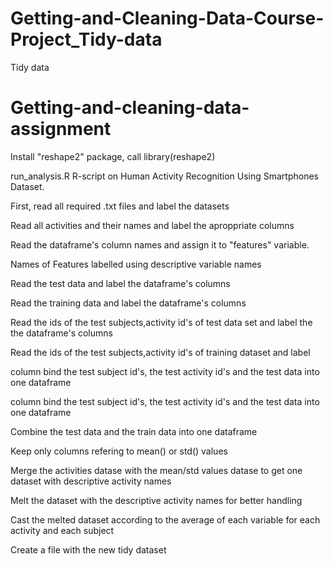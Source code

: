 # Getting-and-Cleaning-Data-Course-Project_Tidy-data
Tidy data
# Getting-and-cleaning-data-assignment

Install "reshape2" package, call library(reshape2)

run_analysis.R R-script on  Human Activity Recognition Using Smartphones Dataset.

First, read all required .txt files and label the datasets 

Read all activities and their names and label the aproppriate columns 

Read the dataframe's column names  and assign it to  "features" variable.

 
Names of Features  labelled using descriptive variable names

Read the test data and label the dataframe's columns 

Read the training data and label the dataframe's columns

Read the ids of the test subjects,activity id's of test data set  and label the the dataframe's columns

 

Read the ids of the test subjects,activity id's of training dataset and label


column bind  the test subject id's, the test activity id's  and the test data into one dataframe 

column bind the test subject id's, the test activity id's  and the test data into one dataframe 

Combine the test data and the train data into one dataframe 


Keep only columns refering to mean() or std() values 

Merge the activities datase with the mean/std values datase to get one dataset with descriptive activity names 

Melt the dataset with the descriptive activity names for better handling 

Cast the melted dataset according to  the average of each variable for each activity and each subject

Create a file with the new tidy dataset 
